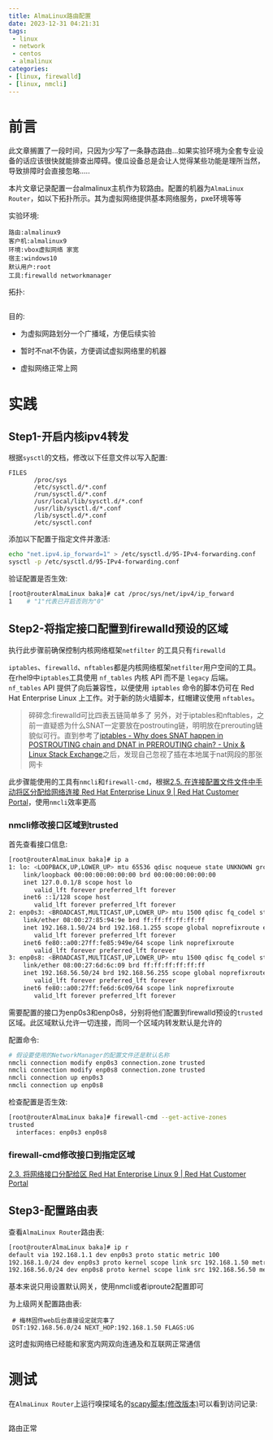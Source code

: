 ```yaml
---
title: AlmaLinux路由配置
date: 2023-12-31 04:21:31
tags:
 - linux
 - network
 - centos
 - almalinux
categories:
- [linux, firewalld]
- [linux, nmcli]
---
```


# 前言

此文章搁置了一段时间，只因为少写了一条静态路由...如果实验环境为全套专业设备的话应该很快就能排查出障碍。傻瓜设备总是会让人觉得某些功能是理所当然，导致排障时会直接忽略.....

本片文章记录配置一台almalinux主机作为软路由。配置的机器为`AlmaLinux Router`，如以下拓扑所示。其为虚拟网络提供基本网络服务，pxe环境等等

实验环境:

```
路由:almalinux9
客户机:almalinux9
环境:vbox虚拟网络 家宽
宿主:windows10
默认用户:root
工具:firewalld networkmanager
```

拓扑:

<img title="" src="https://dlink.host/1drv/aHR0cHM6Ly8xZHJ2Lm1zL2kvcyFBckVNT01Ec2ZXcEdnUXVUREhwNXNBUkRoS1ljP2U9R2JBN29q.png" alt="">

目的:

- 为虚拟网路划分一个广播域，方便后续实验

- 暂时不nat不伪装，方便调试虚拟网络里的机器

- 虚拟网络正常上网

# 实践

## Step1-开启内核ipv4转发

根据`sysctl`的文档，修改以下任意文件以写入配置:

```
FILES
       /proc/sys
       /etc/sysctl.d/*.conf
       /run/sysctl.d/*.conf
       /usr/local/lib/sysctl.d/*.conf
       /usr/lib/sysctl.d/*.conf
       /lib/sysctl.d/*.conf
       /etc/sysctl.conf
```

添加以下配置于指定文件并激活:

```bash
echo "net.ipv4.ip_forward=1" > /etc/sysctl.d/95-IPv4-forwarding.conf
sysctl -p /etc/sysctl.d/95-IPv4-forwarding.conf
```

验证配置是否生效:

```bash
[root@routerAlmaLinux baka]# cat /proc/sys/net/ipv4/ip_forward
1    # "1"代表已开启否则为"0"
```

## Step2-将指定接口配置到firewalld预设的区域

执行此步骤前确保控制内核网络框架`netfilter` 的工具只有`firewalld`

 `iptables`、`firewalld`、`nftables`都是内核网络框架`netfilter`用户空间的工具。 
在rhel9中`iptables`工具使用 `nf_tables` 内核 API 而不是 `legacy` 后端。`nf_tables` API 提供了向后兼容性，以便使用 `iptables` 命令的脚本仍可在 Red Hat Enterprise Linux 上工作。对于新的防火墙脚本，红帽建议使用 `nftables`。

> 碎碎念:firewalld可比四表五链简单多了 
> 另外，对于iptables和nftables，之前一直疑惑为什么SNAT一定要放在postrouting链，明明放在prerouting链貌似可行。直到参考了[iptables - Why does SNAT happen in POSTROUTING chain and DNAT in PREROUTING chain? - Unix &amp; Linux Stack Exchange](https://unix.stackexchange.com/questions/280114/why-does-snat-happen-in-postrouting-chain-and-dnat-in-prerouting-chain)之后，发现自己忽视了插在本地属于nat网段的那张网卡

此步骤能使用的工具有`nmcli`和`firewall-cmd`，根据[2.5. 在连接配置文件文件中手动将区分配给网络连接 Red Hat Enterprise Linux 9 | Red Hat Customer Portal](https://access.redhat.com/documentation/zh-cn/red_hat_enterprise_linux/9/html/configuring_firewalls_and_packet_filters/manually-assigning-a-zone-to-a-network-connection-in-a-connection-profile-file_working-with-firewalld-zones)，使用`nmcli`效率更高

### nmcli修改接口区域到trusted

首先查看接口信息:

```bash
[root@routerAlmaLinux baka]# ip a
1: lo: <LOOPBACK,UP,LOWER_UP> mtu 65536 qdisc noqueue state UNKNOWN group default qlen 1000
    link/loopback 00:00:00:00:00:00 brd 00:00:00:00:00:00
    inet 127.0.0.1/8 scope host lo
       valid_lft forever preferred_lft forever
    inet6 ::1/128 scope host
       valid_lft forever preferred_lft forever
2: enp0s3: <BROADCAST,MULTICAST,UP,LOWER_UP> mtu 1500 qdisc fq_codel state UP group default qlen 1000
    link/ether 08:00:27:85:94:9e brd ff:ff:ff:ff:ff:ff
    inet 192.168.1.50/24 brd 192.168.1.255 scope global noprefixroute enp0s3
       valid_lft forever preferred_lft forever
    inet6 fe80::a00:27ff:fe85:949e/64 scope link noprefixroute
       valid_lft forever preferred_lft forever
3: enp0s8: <BROADCAST,MULTICAST,UP,LOWER_UP> mtu 1500 qdisc fq_codel state UP group default qlen 1000
    link/ether 08:00:27:6d:6c:09 brd ff:ff:ff:ff:ff:ff
    inet 192.168.56.50/24 brd 192.168.56.255 scope global noprefixroute enp0s8
       valid_lft forever preferred_lft forever
    inet6 fe80::a00:27ff:fe6d:6c09/64 scope link noprefixroute
       valid_lft forever preferred_lft forever
```

需要配置的接口为enp0s3和enp0s8，分别将他们配置到firewalld预设的`trusted`区域。此区域默认允许一切连接，而同一个区域内转发默认是允许的

配置命令:

```bash
# 假设要使用的NetworkManager的配置文件还是默认名称
nmcli connection modify enp0s3 connection.zone trusted
nmcli connection modify enp0s8 connection.zone trusted
nmcli connection up enp0s3
nmcli connection up enp0s8
```

检查配置是否生效:

```bash
[root@routerAlmaLinux baka]# firewall-cmd --get-active-zones
trusted
  interfaces: enp0s3 enp0s8
```

### firewall-cmd修改接口到指定区域

[2.3. 将网络接口分配给区 Red Hat Enterprise Linux 9 | Red Hat Customer Portal](https://access.redhat.com/documentation/zh-cn/red_hat_enterprise_linux/9/html/configuring_firewalls_and_packet_filters/assigning-a-network-interface-to-a-zone_working-with-firewalld-zones)

## Step3-配置路由表

查看`AlmaLinux Router`路由表:

```bash
[root@routerAlmaLinux baka]# ip r
default via 192.168.1.1 dev enp0s3 proto static metric 100
192.168.1.0/24 dev enp0s3 proto kernel scope link src 192.168.1.50 metric 100
192.168.56.0/24 dev enp0s8 proto kernel scope link src 192.168.56.50 metric 101
```

基本来说只用设置默认网关，使用nmcli或者iproute2配置即可

为上级网关配置路由表:

```
 # 梅林固件web后台直接设定就完事了
 DST:192.168.56.0/24 NEXT_HOP:192.168.1.50 FLAGS:UG 
```

这时虚拟网络已经能和家宽内网双向连通及和互联网正常通信

# 测试

在`AlmaLinux Router`上运行嗅探域名的[scapy脚本(修改版本)](https://7cmb.com/%E5%88%A9%E7%94%A8python%E6%8A%93%E5%8F%96%E5%88%86%E6%9E%90%E6%95%B0%E6%8D%AE%E5%8C%85%E5%B9%B6%E5%AD%98%E5%85%A5mysql/)可以看到访问记录:

<img title="" src="https://dlink.host/1drv/aHR0cHM6Ly8xZHJ2Lm1zL2kvcyFBckVNT01Ec2ZXcEdnUW1KdHd1VFRSVzNvNFN6P2U9eHluVm0y.png" alt="">

 路由正常
